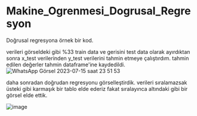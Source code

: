 # Makine_Ogrenmesi_Dogrusal_Regresyon
Doğrusal regresyona örnek bir kod.


verileri görseldeki gibi %33 train data ve gerisini test data olarak ayırdıktan sonra x_test verilerinden y_test verilerini tahmin etmeye çalıştırdım. tahmin edilen değerler tahmin dataframe'ine kaydedildi.
![WhatsApp Görsel 2023-07-15 saat 23 51 53](https://github.com/yilmaz-hcsm/Makine_Ogrenmesi_Dogrusal_Regresyon/assets/77545489/c6b0b403-f2a2-4515-a954-efe7107d3aae)











daha sonradan doğrudan regresyonu görselleştirdik.
verileri sıralamazsak üsteki gibi karmaşık bir tablo elde ederiz fakat sıralayınca altındaki gibi bir görsel elde ettik.


![image](https://github.com/yilmaz-hcsm/Makine_Ogrenmesi_Dogrusal_Regresyon/assets/77545489/bd8ab2a9-0b01-4203-97cf-27e387ae5c5b)

